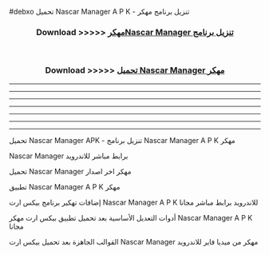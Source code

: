 #debxo تحميل Nascar Manager  A P K - تنزيل برنامج مهكر



<div align="center">
<h3>Download >>>>> <a href="https://runaway1.web.app/?sq=Nascar Manager ">مهكرNascar Manager  تنزيل برنامج</a></h3><br>

<h3>Download >>>>> <a href="https://runaway1.web.app/?sq=Nascar Manager ">تحميل Nascar Manager  مهكر</a></h3>
</div>


----------------------------------------------------------

----------------------------------------------------------

----------------------------------------------------------

----------------------------------------------------------

----------------------------------------------------------

----------------------------------------------------------

----------------------------------------------------------

تحميل Nascar Manager  APK - تنزيل برنامج Nascar Manager  A P K مهكر

Nascar Manager  برابط مباشر للاندرويد

تحميل Nascar Manager  مهكر اخر اصدار

تطبيق Nascar Manager  A P K مهكر

إضافات تهكير برنامج بيكس ارت Nascar Manager  A P K للاندرويد برابط مباشر مجانا

أدوات التعديل الأساسية بعد تحميل تطبيق بيكس ارت مهكر Nascar Manager  A P K مجانا

القوالب الجاهزة بعد تحميل بيكس ارت Nascar Manager  مهكر من ميديا فاير للاندرويد


